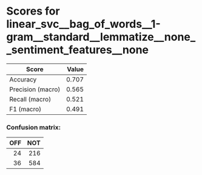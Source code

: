 # Scores for linear_svc__bag_of_words__1-gram__standard__lemmatize__none__sentiment_features__none
|      Score      |Value|
|-----------------|----:|
|Accuracy         |0.707|
|Precision (macro)|0.565|
|Recall (macro)   |0.521|
|F1 (macro)       |0.491|

### Confusion matrix:
|OFF|NOT|
|--:|--:|
| 24|216|
| 36|584|
